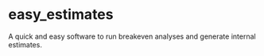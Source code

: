 # easy_estimates

A quick and easy software to run breakeven analyses and generate internal estimates. 
